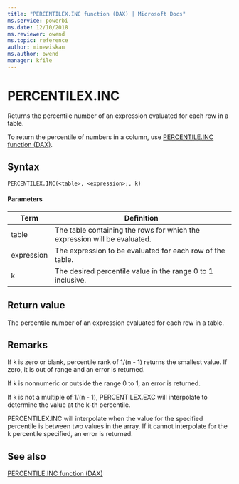 ```yaml
---
title: "PERCENTILEX.INC function (DAX) | Microsoft Docs"
ms.service: powerbi 
ms.date: 12/10/2018
ms.reviewer: owend
ms.topic: reference
author: minewiskan
ms.author: owend
manager: kfile
---
```

# PERCENTILEX.INC
  
Returns the percentile number of an expression evaluated for each row in a table.  
  
To return the percentile of numbers in a column, use [PERCENTILE.INC function &#40;DAX&#41;](percentile-inc-function-dax.md).  
  
## Syntax  
  
```dax
PERCENTILEX.INC(<table>, <expression>;, k)  
```
  
#### Parameters  
  
|Term|Definition|  
|--------|--------------|  
|table|The table containing the rows for which the expression will be evaluated.|  
|expression|The expression to be evaluated for each row of the table.|  
|k|The desired percentile value in the range 0 to 1 inclusive.|  
  
## Return value  
The percentile number of an expression evaluated for each row in a table.  
  
## Remarks  
If k is zero or blank, percentile rank of 1/(n - 1) returns the smallest value. If zero, it is out of range and an error is returned.  
  
If k is nonnumeric or outside the range 0 to 1, an error is returned.  
  
If k is not a multiple of 1/(n - 1), PERCENTILEX.EXC will interpolate to determine the value at the k-th percentile.  
  
PERCENTILEX.INC will interpolate when the value for the specified percentile is between two values in the array. If it cannot interpolate for the k percentile specified, an error is returned.  
  
## See also  
[PERCENTILE.INC function &#40;DAX&#41;](percentile-inc-function-dax.md)  
  
